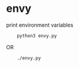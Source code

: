 # envy
print environment variables

```bash
    python3 envy.py
```

OR

```bash
    ./envy.py
```


